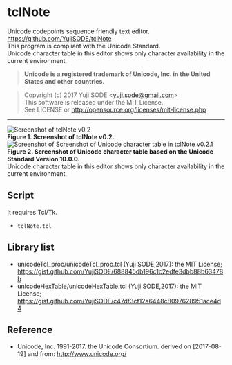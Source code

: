 # tclNote
Unicode codepoints sequence friendly text editor.  
https://github.com/YujiSODE/tclNote  
This program is compliant with the Unicode Standard.  
Unicode character table in this editor shows only character availability in the current environment.

>**Unicode is a registered trademark of Unicode, Inc. in the United States and other countries.**

>Copyright (c) 2017 Yuji SODE \<yuji.sode@gmail.com\>  
>This software is released under the MIT License.  
>See LICENSE or http://opensource.org/licenses/mit-license.php
______
![Screenshot of tclNote v0.2](https://user-images.githubusercontent.com/19919184/29447368-827ec02c-842c-11e7-95d2-92ed0559280c.png)  
**Figure 1. Screenshot of tclNote v0.2.**  
![Screenshot of Screenshot of Unicode character table in tclNote v0.2.1](https://user-images.githubusercontent.com/19919184/29458147-ab2e9962-8458-11e7-9272-774f592b601f.png)  
**Figure 2. Screenshot of Unicode character table based on the Unicode Standard Version 10.0.0.**  
Unicode character table in this editor shows only character availability in the current environment.

## Script
It requires Tcl/Tk.
- `tclNote.tcl`

## Library list
- unicodeTcl_proc/unicodeTcl_proc.tcl (Yuji SODE,2017): the MIT License; https://gist.github.com/YujiSODE/688845db196c1c2edfe3dbb88b63478b
- unicodeHexTable/unicodeHexTable.tcl (Yuji SODE,2017): the MIT License; https://gist.github.com/YujiSODE/c47df3cf12a6448c8097628951ace4d4

## Reference
- Unicode, Inc. 1991-2017. the Unicode Consortium. derived on [2017-08-19] and from: http://www.unicode.org/
